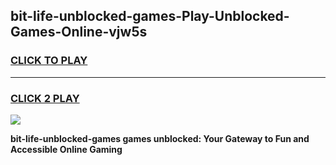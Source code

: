 
## bit-life-unblocked-games-Play-Unblocked-Games-Online-vjw5s
<h3>
<a href="https://premium76.site?title=bit-life-unblocked-games&ref=25A">CLICK TO PLAY</a></h3>
<hr>

<h3>
<a href="https://premium76.site?title=bit-life-unblocked-games&ref=25A">CLICK 2 PLAY</a>
  
</h3>

<a href="https://premium76.site?title=bit-life-unblocked-games&ref=25A"><img src="https://clearcache.store/games.png"></a>


**bit-life-unblocked-games games unblocked: Your Gateway to Fun and Accessible Online Gaming**
